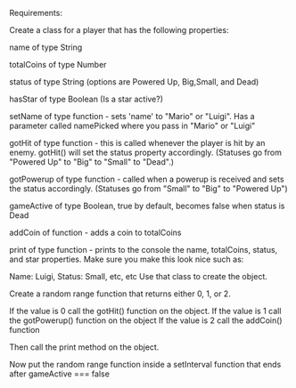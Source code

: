 Requirements:

Create a class for a player that has the following properties:

name of type String

totalCoins of type Number

status of type String (options are Powered Up, Big,Small, and Dead)

hasStar of type Boolean (Is a star active?)

setName of type function - sets 'name' to "Mario" or "Luigi". Has a parameter called namePicked where you pass in "Mario" or "Luigi"

gotHit of type function - this is called whenever the player is hit by an enemy. gotHit() will set the status property accordingly. (Statuses go from "Powered Up" to "Big" to "Small" to "Dead".)

gotPowerup of type function - called when a powerup is received and sets the status accordingly. (Statuses go from "Small" to "Big" to "Powered Up")

gameActive of type Boolean, true by default, becomes false when status is Dead

addCoin of function - adds a coin to totalCoins

print of type function - prints to the console the name, totalCoins, status, and star properties. Make sure you make this look nice such as:

Name: Luigi,
Status: Small, etc, etc
Use that class to create the object.

Create a random range function that returns either 0, 1, or 2.

If the value is 0 call the gotHit() function on the object.
If the value is 1 call the gotPowerup() function on the object
If the value is 2 call the addCoin() function

Then call the print method on the object.

Now put the random range function inside a setInterval function that ends after gameActive === false